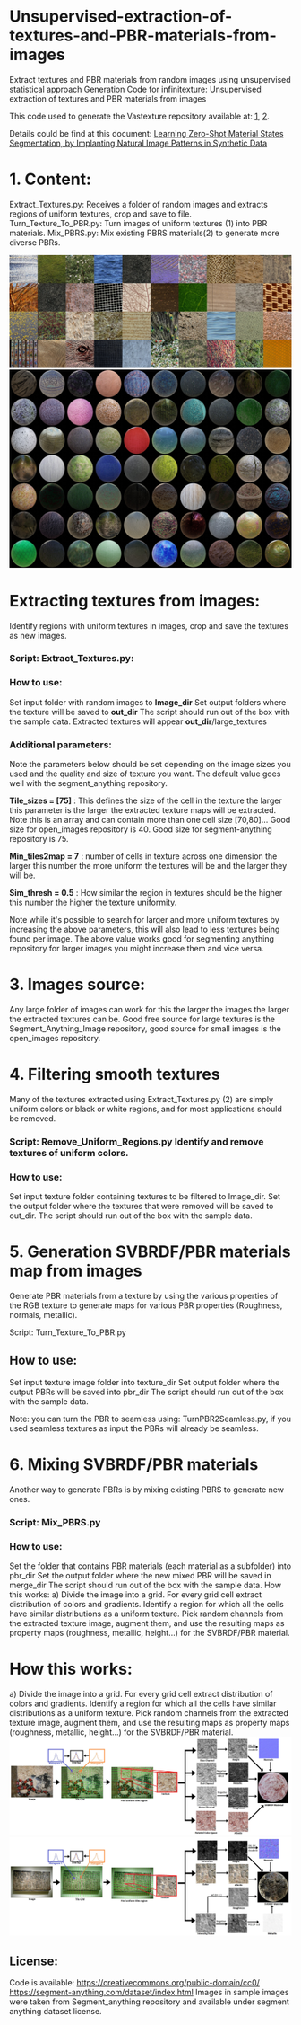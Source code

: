 # Unsupervised-extraction-of-textures-and-PBR-materials-from-images
Extract textures and PBR materials from random images using unsupervised statistical approach
Generation Code for infinitexture: Unsupervised extraction of textures  and PBR materials from images

This code used to generate the Vastexture repository available at: [1](https://sites.google.com/view/infinitexture/home), [2](https://zenodo.org/records/11555444).


Details could be find at this document: [Learning Zero-Shot Material States Segmentation, by
Implanting Natural Image Patterns in Synthetic Data](https://arxiv.org/pdf/2403.03309)
# 1. Content:
Extract_Textures.py: Receives a folder of random images and extracts regions of uniform textures, crop and save to file.  
Turn_Texture_To_PBR.py: Turn images of uniform textures (1) into PBR materials.
Mix_PBRS.py: Mix existing PBRS materials(2) to generate more diverse PBRs.

![Example Extracted Textures](Textures.jpg)
![Example Extracted PBR materials](PBRS.jpg)

# Extracting textures from images:
Identify regions with uniform textures in images, crop and save the textures as new images.

### Script: Extract_Textures.py:

### How to use: 
Set input folder with random images to **Image_dir**
Set output folders where the texture will be saved to   **out_dir**
The script should run out of the box with the sample data.
Extracted textures will appear **out_dir**/large_textures

### Additional parameters:
Note the parameters below should be set depending on the image sizes you used and the quality and size of texture you want. The default value goes well with the segment_anything repository.

**Tile_sizes = [75]** :  This defines the size of the cell in the texture the larger this parameter is the larger the extracted texture maps will be extracted. Note this is an array and can contain more than one cell size [70,80]... Good size for open_images repository is 40. Good size for segment-anything repository is 75. 

**Min_tiles2map = 7** : number of cells in texture across one dimension  the larger this number the more uniform the textures will be and the larger they will be. 

**Sim_thresh = 0.5** : How similar the region in textures should be the higher this number the higher the texture uniformity.

Note while it's possible to search for larger and more uniform textures  by increasing the above parameters, this will also lead to less textures being found per image. The above value works good for segmenting anything repository for larger images you might increase them  and vice versa. 

# 3. Images source:
Any large folder of images can work for this the larger the images the larger the extracted textures can be.  Good free source for large textures is the Segment_Anything_Image repository, good source for small images is the open_images repository.
# 4. Filtering smooth textures
Many of the textures extracted using Extract_Textures.py (2)  are simply uniform colors or black or white regions, and for most applications should be removed.

### Script: Remove_Uniform_Regions.py Identify and remove textures of uniform colors.

### How to use: 
Set input texture folder containing textures  to be filtered to Image_dir.
Set the output folder where the textures that were removed will be saved to  out_dir.
The script should run out of the box with the sample data.

# 5. Generation SVBRDF/PBR materials map from images
Generate PBR materials from a texture by using the various properties of the RGB texture to generate maps for various PBR properties (Roughness, normals, metallic).

Script: Turn_Texture_To_PBR.py

## How to use: 
Set input texture image folder into texture_dir
Set output folder where the output PBRs will be saved into  pbr_dir
The script should run out of the box with the sample data.

Note: you can turn the PBR to seamless using: TurnPBR2Seamless.py, if you used seamless textures as input the PBRs will already be seamless.
# 6. Mixing  SVBRDF/PBR materials 
Another way to generate PBRs is by mixing existing PBRS to generate new ones.

### Script: Mix_PBRS.py

### How to use: 
Set the folder that contains PBR materials (each material as a subfolder)  into pbr_dir
Set the output folder where the new mixed PBR will be saved in  merge_dir
The script should run out of the box with the sample data.
How this works:
a) Divide the image into a grid. For every grid cell extract distribution of colors and gradients. Identify a region for which
all the cells have similar distributions as a uniform texture. Pick random channels from the extracted
texture image, augment them, and use the resulting maps as property maps (roughness, metallic,
height...) for the SVBRDF/PBR material.

# How this works:
a) Divide the image into a grid. For every grid cell extract distribution of colors and gradients. Identify a region for which
all the cells have similar distributions as a uniform texture. Pick random channels from the extracted
texture image, augment them, and use the resulting maps as property maps (roughness, metallic,
height...) for the SVBRDF/PBR material.
![Example Extration Scheme 1](scheme1.jpg)
![Example Extration Scheme 2](Scheme2.jpg)


## License: 
Code is available:
https://creativecommons.org/public-domain/cc0/
https://segment-anything.com/dataset/index.html
Images in sample images were taken from Segment_anything repository and available under segment anything dataset license.


